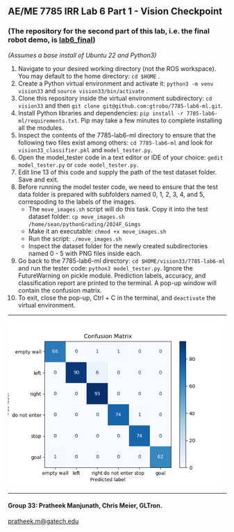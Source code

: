 ## AE/ME 7785 IRR Lab 6 Part 1 - Vision Checkpoint
### (The repository for the second part of this lab, i.e. the final robot demo, is [lab6_final](https://github.com/gtrobo/lab6_final)) 
*(Assumes a base install of Ubuntu 22 and Python3)*
1. Navigate to your desired working directory (not the ROS workspace). You may default to the home directory: `cd $HOME` .
2. Create a Python virtual environment and activate it: `python3 -m venv vision33` and `source vision33/bin/activate` .
3. Clone this repository inside the virtual environment subdirectory: `cd vision33` and then `git clone git@github.com:gtrobo/7785-lab6-ml.git`.
4. Install Python libraries and dependencies: `pip install -r 7785-lab6-ml/requirements.txt`. Pip may take a few minutes to complete installing all the modules.
5. Inspect the contents of the 7785-lab6-ml directory to ensure that the following two files exist among others: `cd 7785-lab6-ml` and look for `vision33_classifier.pkl` and `model_tester.py`.
6. Open the model_tester code in a text editor or IDE of your choice: `gedit model_tester.py` or `code model_tester.py`.
7. Edit line 13 of this code and supply the path of the test dataset folder. Save and exit.
8. Before running the model tester code, we need to ensure that the test data folder is prepared with subfolders named 0, 1, 2, 3, 4, and 5, correspoding to the labels of the images. 
    - The `move_images.sh` script will do this task. Copy it into the test dataset folder: `cp move_images.sh /home/sean/pythonGrading/2024F_Gimgs`
    - Make it an executable: `chmod +x move_images.sh`
    - Run the script: `./move_images.sh`
    - Inspect the dataset folder for the newly created subdirectories named 0 - 5 with PNG files inside each.
9. Go back to the 7785-lab6-ml directory: `cd $HOME/vision33/7785-lab6-ml` and run the tester code: `python3 model_tester.py`. Ignore the FutureWarning on pickle module. Prediction labels, accuracy, and classification report are printed to the terminal. A pop-up window will contain the confusion matrix. 
10. To exit, close the pop-up, Ctrl + C in the terminal, and `deactivate` the virtual environment.
________

![Confusion Matrix](/ConfusionMatrix-builder.png)
________
#### Group 33: Pratheek Manjunath, Chris Meier, GLTron.<br>
pratheek.m@gatech.edu

